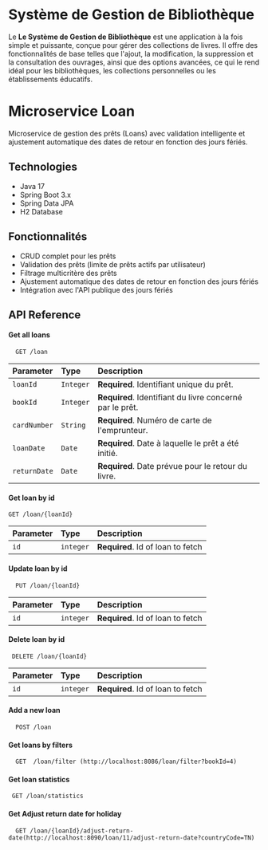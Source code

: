 # Système de Gestion de Bibliothèque

Le **Le Système de Gestion de Bibliothèque**  est une application à la fois simple et puissante, conçue pour gérer des collections de livres. Il offre des fonctionnalités de base telles que l'ajout, la modification, la suppression et la consultation des ouvrages, ainsi que des options avancées, ce qui le rend idéal pour les bibliothèques, les collections personnelles ou les établissements éducatifs.
# Microservice Loan
Microservice de gestion des prêts (Loans) avec validation intelligente et ajustement automatique des dates de retour en fonction des jours fériés.
## Technologies

- Java 17
- Spring Boot 3.x
- Spring Data JPA
- H2 Database 
## Fonctionnalités

- CRUD complet pour les prêts
- Validation des prêts (limite de prêts actifs par utilisateur)
- Filtrage multicritère des prêts
- Ajustement automatique des dates de retour en fonction des jours fériés
- Intégration avec l'API publique des jours fériés
## API Reference

#### Get all loans

```http
  GET /loan
```
| Parameter   | Type      | Description                                                         |
| :---------- | :-------- | :------------------------------------------------------------------ |
| `loanId`    | `Integer` | **Required**. Identifiant unique du prêt.                           |
| `bookId`    | `Integer` | **Required**. Identifiant du livre concerné par le prêt.             |
| `cardNumber`| `String`  | **Required**. Numéro de carte de l'emprunteur.                       |
| `loanDate`  | `Date`    | **Required**. Date à laquelle le prêt a été initié.                  |
| `returnDate`| `Date`    | **Required**. Date prévue pour le retour du livre.                   |


#### Get loan by id

```http
GET /loan/{loanId}
```

| Parameter | Type     | Description                       |
| :-------- | :------- | :-------------------------------- |
| `id`      | `integer` | **Required**. Id of loan to fetch |

#### Update loan by id

```http
  PUT /loan/{loanId}
```

| Parameter | Type     | Description                       |
| :-------- | :------- | :-------------------------------- |
| `id`      | `integer` | **Required**. Id of loan to fetch |


#### Delete loan by id

```http
 DELETE /loan/{loanId}
```

| Parameter | Type     | Description                       |
| :-------- | :------- | :-------------------------------- |
| `id`      | `integer` | **Required**. Id of loan to fetch |


#### Add a new loan

```http
  POST /loan
```

#### Get loans by filters

```http
  GET  /loan/filter (http://localhost:8086/loan/filter?bookId=4)
```


#### Get loan statistics

```http
 GET /loan/statistics
```


#### Get Adjust return date for holiday

```http
  GET /loan/{loanId}/adjust-return-date(http://localhost:8090/loan/11/adjust-return-date?countryCode=TN)
```


